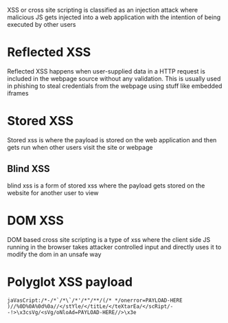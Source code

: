 XSS or cross site scripting is classified as an injection attack where malicious JS gets injected into a web application with the intention of being executed by other users
# Reflected XSS
Reflected XSS happens when user-supplied data in a HTTP request is included in the webpage source without any validation. This is usually used in phishing to steal credentials from the webpage using stuff like embedded iframes
# Stored XSS
Stored xss is where the payload is stored on the web application and then gets run when other users visit the site or webpage
## Blind XSS
blind xss is a form of stored xss where the payload gets stored on the website for another user to view
# DOM XSS
DOM based cross site scripting is a type of xss where the client side JS running in the browser takes attacker controlled input and directly uses it to modify the dom in an unsafe way
# Polyglot XSS payload
```
jaVasCript:/*-/*`/*\`/*'/*"/**/(/* */onerror=PAYLOAD-HERE )//%0D%0A%0d%0a//</stYle/</titLe/</teXtarEa/</scRipt/--!>\x3csVg/<sVg/oNloAd=PAYLOAD-HERE//>\x3e
```
